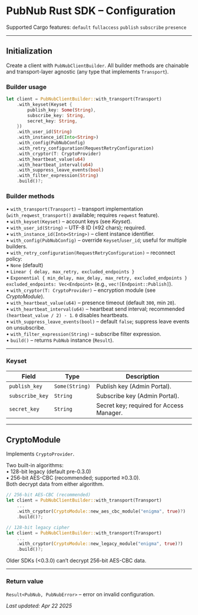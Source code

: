 # PubNub Rust SDK – Configuration

Supported Cargo features: `default` `fullaccess` `publish` `subscribe` `presence`

---

## Initialization

Create a client with `PubNubClientBuilder`. All builder methods are chainable and transport-layer agnostic (any type that implements `Transport`).

### Builder usage

```rust
let client = PubNubClientBuilder::with_transport(Transport)
    .with_keyset(Keyset {
        publish_key: Some(String),
        subscribe_key: String,
        secret_key: String,
    })
    .with_user_id(String)
    .with_instance_id(Into<String>)
    .with_config(PubNubConfig)
    .with_retry_configuration(RequestRetryConfiguration)
    .with_cryptor(T: CryptoProvider)
    .with_heartbeat_value(u64)
    .with_heartbeat_interval(u64)
    .with_suppress_leave_events(bool)
    .with_filter_expression(String)
    .build()?;
```

### Builder methods

• `with_transport(Transport)` – transport implementation (`with_reqwest_transport()` available; requires `reqwest` feature).  
• `with_keyset(Keyset)` – account keys (see *Keyset*).  
• `with_user_id(String)` – UTF-8 ID (≤92 chars); required.  
• `with_instance_id(Into<String>)` – client instance identifier.  
• `with_config(PubNubConfig)` – override `Keyset`/`user_id`; useful for multiple builders.  
• `with_retry_configuration(RequestRetryConfiguration)` – reconnect policy:  
  • `None` (default)  
  • `Linear { delay, max_retry, excluded_endpoints }`  
  • `Exponential { min_delay, max_delay, max_retry, excluded_endpoints }`  
  `excluded_endpoints: Vec<Endpoint>` (e.g., `vec![Endpoint::Publish]`).  
• `with_cryptor(T: CryptoProvider)` – encryption module (see *CryptoModule*).  
• `with_heartbeat_value(u64)` – presence timeout (default `300`, min `20`).  
• `with_heartbeat_interval(u64)` – heartbeat send interval; recommended `(heartbeat_value / 2) - 1`. `0` disables heartbeats.  
• `with_suppress_leave_events(bool)` – default `false`; suppress leave events on unsubscribe.  
• `with_filter_expression(String)` – subscribe filter expression.  
• `build()` – returns `PubNub` instance (`Result`).

---

### Keyset

| Field        | Type          | Description                               |
|--------------|---------------|-------------------------------------------|
| `publish_key`| `Some(String)`| Publish key (Admin Portal).               |
| `subscribe_key`| `String`    | Subscribe key (Admin Portal).             |
| `secret_key` | `String`      | Secret key; required for Access Manager.  |

---

## CryptoModule

Implements `CryptoProvider`.

Two built-in algorithms:  
• 128-bit legacy (default pre-0.3.0)  
• 256-bit AES-CBC (recommended; supported ≥0.3.0).  
Both decrypt data from either algorithm.

```rust
// 256-bit AES-CBC (recommended)
let client = PubNubClientBuilder::with_transport(Transport)
    ...
    .with_cryptor(CryptoModule::new_aes_cbc_module("enigma", true)?)
    .build()?;

// 128-bit legacy cipher
let client = PubNubClientBuilder::with_transport(Transport)
    ...
    .with_cryptor(CryptoModule::new_legacy_module("enigma", true)?)
    .build()?;
```

Older SDKs (<0.3.0) can’t decrypt 256-bit AES-CBC data.

---

### Return value

`Result<PubNub, PubNubError>` – error on invalid configuration.

_Last updated: Apr 22 2025_
